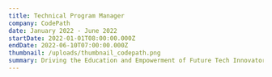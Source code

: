 ```yaml
---
title: Technical Program Manager
company: CodePath
date: January 2022 - June 2022
startDate: 2022-01-01T08:00:00.000Z
endDate: 2022-06-10T07:00:00.000Z
thumbnail: /uploads/thumbnail_codepath.png
summary: Driving the Education and Empowerment of Future Tech Innovators
---
```

